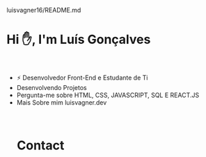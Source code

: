 <p>luisvagner16/README.md</p>
<h1>Hi &#9995, I'm Luís Gonçalves</h1>

<br>
<ul>
<li>&#9889 Desenvolvedor Front-End e Estudante de Ti</li>
<li>Desenvolvendo Projetos</li>
<li>Pergunta-me sobre HTML, CSS, JAVASCRIPT, SQL E REACT.JS</li>
<li>Mais Sobre mim <a herf="#">luisvagner.dev</a></li>
<br>
<br>
<h1>Contact</h1>

